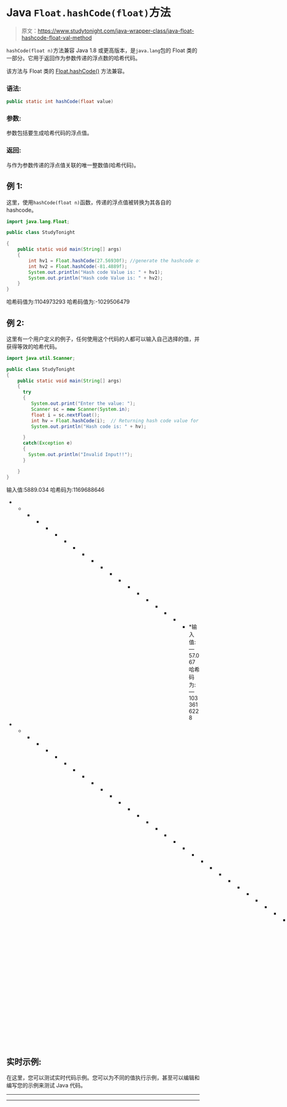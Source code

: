 # Java `Float.hashCode(float)`方法

> 原文：<https://www.studytonight.com/java-wrapper-class/java-float-hashcode-float-val-method>

`hashCode(float n)`方法兼容 Java 1.8 或更高版本，是`java.lang`包的 Float 类的一部分。它用于返回作为参数传递的浮点数的哈希代码。

该方法与 Float 类的 [Float.hashCode()](https://www.studytonight.com/java-wrapper-class/java-float-hashcode-method) 方法兼容。

### 语法:

```java
public static int hashCode(float value) 
```

### 参数:

参数包括要生成哈希代码的浮点值。

### 返回:

与作为参数传递的浮点值关联的唯一整数值(哈希代码)。

## 例 1:

这里，使用`hashCode(float n)`函数，传递的浮点值被转换为其各自的 hashcode。

```java
import java.lang.Float;

public class StudyTonight

{  
    public static void main(String[] args)  
    {  
        int hv1 = Float.hashCode(27.56930f); //generate the hashcode of the passed argument
        int hv2 = Float.hashCode(-81.4889f); 
        System.out.println("Hash code Value is: " + hv1); 
        System.out.println("Hash code Value is: " + hv2);
    }  
}
```

哈希码值为:1104973293
哈希码值为:-1029506479

## 例 2:

这里有一个用户定义的例子，任何使用这个代码的人都可以输入自己选择的值，并获得等效的哈希代码。

```java
import java.util.Scanner; 

public class StudyTonight
{  
    public static void main(String[] args)
    {  
      try
      {
         System.out.print("Enter the value: ");  
         Scanner sc = new Scanner(System.in);         
         float i = sc.nextFloat();  
         int hv = Float.hashCode(i);  // Returning hash code value for this object
         System.out.println("Hash code is: " + hv);

      }
      catch(Exception e)
      {
        System.out.println("Invalid Input!!");
      }

    }  
} 
```

输入值:5889.034
哈希码为:1169688646
* * * * * * * * * * * * * * * * * * * * *输入值:—57.067
哈希码为:—1033616228
* * * * * * * * * * * * * * * * * * * * * * * * * * * * * * * * * * *输入值:0x67
无效输入！！

## 实时示例:

在这里，您可以测试实时代码示例。您可以为不同的值执行示例，甚至可以编辑和编写您的示例来测试 Java 代码。

* * *

* * *